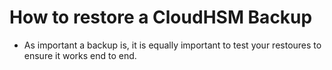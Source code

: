 # How to restore a CloudHSM Backup
- As important a backup is, it is equally important to test your restoures to ensure it works end to end.
